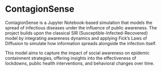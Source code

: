 # ContagionSense
ContagionSense is a Jupyter Notebook-based simulation that models the spread of infectious diseases under the influence of public awareness. The project builds upon the classical SIR (Susceptible-Infected-Recovered) model by integrating awareness dynamics and applying Fick’s Laws of Diffusion to simulate how information spreads alongside the infection itself.

This model aims to capture the impact of social awareness on epidemic containment strategies, offering insights into the effectiveness of lockdowns, public health interventions, and behavioral changes over time.

